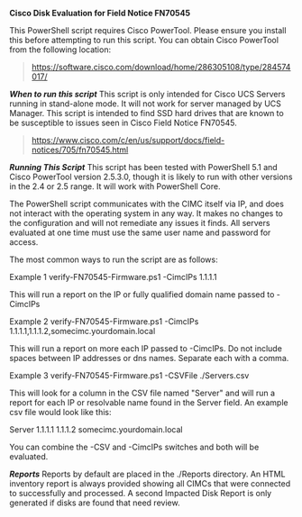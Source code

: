 **Cisco Disk Evaluation for Field Notice FN70545**

This PowerShell script requires Cisco PowerTool. Please ensure you install this before attempting to run this script. You can obtain Cisco PowerTool from the following location:

>https://software.cisco.com/download/home/286305108/type/284574017/

***When to run this script***
This script is only intended for Cisco UCS Servers running in stand-alone mode. It will not work for server managed by UCS Manager. This script is intended to find SSD hard drives that are known to be susceptible to issues seen in Cisco Field Notice FN70545.

>https://www.cisco.com/c/en/us/support/docs/field-notices/705/fn70545.html

***Running This Script***
This script has been tested with PowerShell 5.1 and Cisco PowerTool version 2.5.3.0, though it is likely to run with other versions in the 2.4 or 2.5 range. It will work with PowerShell Core.

The PowerShell script communicates with the CIMC itself via IP, and does not interact with the operating system in any way. It makes no changes to the configuration and will not remediate any issues it finds. All servers evaluated at one time must use the same user name and password for access. 

The most common ways to run the script are as follows:

Example 1
verify-FN70545-Firmware.ps1 -CimcIPs 1.1.1.1

This will run a report on the IP or fully qualified domain name passed to -CimcIPs

Example 2
verify-FN70545-Firmware.ps1 -CimcIPs 1.1.1.1,1.1.1.2,somecimc.yourdomain.local

This will run a report on more each IP passed to -CimcIPs. Do not include spaces between IP addresses or dns names. Separate each with a comma.

Example 3
verify-FN70545-Firmware.ps1 -CSVFile ./Servers.csv

This will look for a column in the CSV file named "Server" and will run a report for each IP or resolvable name found in the Server field. An example csv file would look like this:

Server
1.1.1.1
1.1.1.2
somecimc.yourdomain.local

You can combine the -CSV and -CimcIPs switches and both will be evaluated. 

***Reports***
Reports by default are placed in the ./Reports directory. An HTML inventory report is always provided showing all CIMCs that were connected to successfully and processed. A second Impacted Disk Report is only generated if disks are found that need review. 



